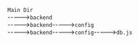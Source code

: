 `Main Dir`  
----->`backend`  
----->`backend`----->`config`  
----->`backend`----->`config`----->`db.js`  